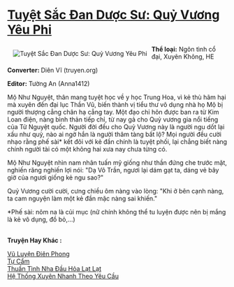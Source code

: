 <a href="https://utruyen.com/tuyet-sac-dan-duoc-su-quy-vuong-yeu-phi/15078/" title="Tuyệt Sắc Đan Dược Sư: Quỷ Vương Yêu Phi"><h1>Tuyệt Sắc Đan Dược Sư: Quỷ Vương Yêu Phi</h1></a><div style="display:table"><img align="right" style="float: left; padding: 10px;" src="https://utruyen.com/images/story/200x260/tuyet-sac-dan-duoc-su-quy-vuong-yeu-phi.jpg" alt="Tuyệt Sắc Đan Dược Sư: Quỷ Vương Yêu Phi"><b>Thể loại:</b> Ngôn tình cổ đại, Xuyên Không, HE<p></p><b>Converter: </b>Diên Vĩ (truyen.org)<p></p><b>Editor:</b> Tường An (Anna1412)<p></p>Mộ Như Nguyệt, thân mang tuyệt học về y học Trung Hoa, vì kẻ thù hãm hại mà xuyên đến đại lục Thần Vũ, biến thành vị tiểu thư vô dụng nhà họ Mộ bị người thượng cẳng chân hạ cẳng tay. Một đạo chỉ hôn được ban ra từ Kim Loan điện, nàng bình thản tiếp chỉ, từ nay gả cho Quỷ vương gia nổi tiếng của Tử Nguyệt quốc. Người đời đều cho Quỷ Vương này là người ngu dốt lại xấu như quỷ, nào ai ngờ hắn là người thâm tàng bất lộ? Mọi người đều cười nhạo rằng phế sài* kết đôi với kẻ đần chính là tuyệt phối, lại chẳng biết nàng chính người tài có một không hai xưa nay chưa từng có.<p></p>Mộ Như Nguyệt nhìn nam nhân tuấn mỹ giống như thần đứng che trước mặt, nghiến răng nghiến lợi nói: "Dạ Vô Trần, ngươi lại dám gạt ta, dáng vẻ bây giờ của ngươi giống kẻ ngu sao?"<p></p>Quỷ Vương cười cười, cưng chiều ôm nàng vào lòng: "Khi ở bên cạnh nàng, ta cam nguyện làm một kẻ đần mặc nàng sai khiến."<p></p>*Phế sài: nôm na là củi mục (nữ chính không thể tu luyện được nên bị mắng là kẻ vô dụng, đồ bỏ,...)</div><p><br><b>Truyện Hay Khác :</b></p><a href="https://utruyen.com/vu-luyen-dien-phong/6052/" alt="Vũ Luyện Điên Phong">Vũ Luyện Điên Phong</a><br/><a href="https://www.flickr.com/photos/184340401@N07/48819162982/" alt="Tự Cẩm">Tự Cẩm</a><br/><a href="https://github.com/quanluxury/truyenhot/tree/master/truyenhay/17601/" alt="Thuần Tình Nha Đầu Hỏa Lạt Lạt">Thuần Tình Nha Đầu Hỏa Lạt Lạt</a><br/><a href="https://dammyh.wordpress.com/2019/11/07/he-thong-xuyen-nhanh-theo-yeu-cau/" alt="Hệ Thống Xuyên Nhanh Theo Yêu Cầu">Hệ Thống Xuyên Nhanh Theo Yêu Cầu</a><br/>